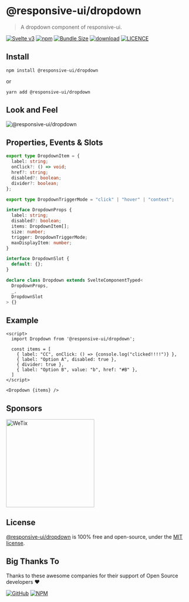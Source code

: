 # @responsive-ui/dropdown

> A dropdown component of responsive-ui.

<p>

[![Svelte v3](https://img.shields.io/badge/svelte-v3-orange.svg)](https://svelte.dev)
[![npm](https://img.shields.io/npm/v/@responsive-ui/dropdown.svg)](https://www.npmjs.com/package/@responsive-ui/dropdown)
[![Bundle Size](https://badgen.net/bundlephobia/minzip/%40responsive-ui%2Fdropdown)](https://bundlephobia.com/result?p=@responsive-ui/dropdown)
[![download](https://img.shields.io/npm/dw/@responsive-ui/dropdown.svg)](https://www.npmjs.com/package/@responsive-ui/dropdown)
[![LICENCE](https://img.shields.io/github/license/wetix/responsive-ui)](https://github.com/wetix/responsive-ui/blob/master/LICENSE)

</p>

## Install

```console
npm install @responsive-ui/dropdown
```

or

```console
yarn add @responsive-ui/dropdown
```

## Look and Feel

<img src="https://user-images.githubusercontent.com/7383278/105826555-d92d8080-5ffb-11eb-99f7-39599a581ca4.png"
alt="@responsive-ui/dropdown" />

## Properties, Events & Slots

```ts
export type DropdownItem = {
  label: string;
  onClick?: () => void;
  href?: string;
  disabled?: boolean;
  divider?: boolean;
};

export type DropdownTriggerMode = "click" | "hover" | "context";

interface DropdownProps {
  label: string;
  disabled?: boolean;
  items: DropdownItem[];
  size: number;
  trigger: DropdownTriggerMode;
  maxDisplayItem: number;
}

interface DropdownSlot {
  default: {};
}

declare class Dropdown extends SvelteComponentTyped<
  DropdownProps,
  _,
  DropdownSlot
> {}
```

## Example

```svelte
<script>
  import Dropdown from '@responsive-ui/dropdown';

  const items = [
    { label: "CC", onClick: () => {console.log("clicked!!!!")} },
    { label: "Option A", disabled: true },
    { divider: true },
    { label: "Option B", value: "b", href: "#B" },
  ]
</script>

<Dropdown {items} />
```

[comment]: <> ([Try it yourself in Svelte Repl]&#40;https://svelte.dev/repl/e95880d4083f4e80bb162678c4676ccd?version=latest&#41;)

## Sponsors

<img src="https://asset.wetix.my/images/logo/wetix.png" alt="WeTix" width="240px">

## License

[@responsive-ui/dropdown](https://github.com/wetix/responsive-ui/tree/master/components/dropdown) is 100% free and open-source, under the [MIT license](https://github.com/wetix/responsive-ui/blob/master/LICENSE).

## Big Thanks To

Thanks to these awesome companies for their support of Open Source developers ❤

[![GitHub](https://jstools.dev/img/badges/github.svg)](https://github.com/open-source)
[![NPM](https://jstools.dev/img/badges/npm.svg)](https://www.npmjs.com/)
